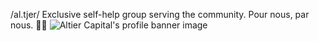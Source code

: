 
/al.tjer/ Exclusive self-help group serving the community. Pour nous, par nous. 🏴‍☠️
![Altier Capital's profile banner image](https://pbs.twimg.com/profile_banners/1475233508658487304/1667997551)
